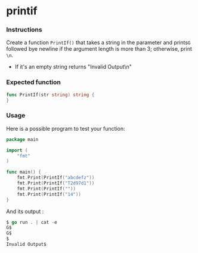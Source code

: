 # printif

### Instructions

Create a function  `PrintIf()` that takes a string in the parameter and prints`G` followed bye newline if the argument length is more than 3; otherwise, print `\n`.

- If it's an empty string returns "Invalid Output\n"

### Expected function

```go
func PrintIf(str string) string {
}
```

### Usage

Here is a possible program to test your function:

```go
package main

import (
	"fmt"
)

func main() {
    fmt.Print(PrintIf("abcdefz"))
    fmt.Print(PrintIf("T2d97d1"))
    fmt.Print(PrintIf(""))
    fmt.Print(PrintIf("14"))
}
```

And its output :

```go
$ go run . | cat -e
G$
G$
$
Invalid Output$
```
